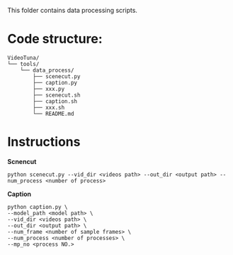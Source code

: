
This folder contains data processing scripts.

# Code structure:
```
VideoTuna/
└── tools/
    └── data_process/
        ├── scenecut.py
        ├── caption.py
        ├── xxx.py
        ├── scenecut.sh
        ├── caption.sh
        ├── xxx.sh
        └── README.md
```

# Instructions
**Scnencut**
```
python scenecut.py --vid_dir <videos path> --out_dir <output path> --num_process <number of process>
```
**Caption**
```
python caption.py \
--model_path <model path> \
--vid_dir <videos path> \
--out_dir <output path> \
--num_frame <number of sample frames> \
--num_process <number of processes> \
--mp_no <process NO.>
```
